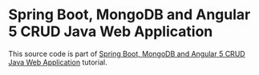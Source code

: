 # Spring Boot, MongoDB and Angular 5 CRUD Java Web Application

This source code is part of [Spring Boot, MongoDB and Angular 5 CRUD Java Web Application]() tutorial.
